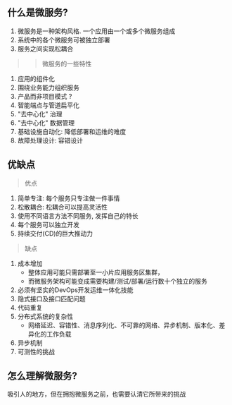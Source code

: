 ## 什么是微服务?

1. 微服务是一种架构风格. 一个应用由一个或多个微服务组成
2. 系统中的各个微服务可被独立部署
3. 服务之间实现松耦合


>> 微服务的一些特性

1. 应用的组件化
2. 围绕业务能力组织服务
3. 产品而非项目模式 ?
4. 智能端点与管道扁平化
5. "去中心化" 治理
6. "去中心化" 数据管理
7. 基础设施自动化: 降低部署和运维的难度
8. 故障处理设计: 容错设计


## 优缺点

> 优点

1. 简单专注: 每个服务只专注做一件事情
2. 松散耦合: 松耦合可以提高灵活性
3. 使用不同语言方法不同服务, 发挥自己的特长
4. 每个服务可以独立开发
5. 持续交付(CD)的巨大推动力

> 缺点

1. 成本增加
    - 整体应用可能只需部署至一小片应用服务区集群，
    - 而微服务架构可能变成需要构建/测试/部署/运行数十个独立的服务
2. 必须有坚实的DevOps开发运维一体化技能
3. 隐式接口及接口匹配问题
4. 代码重复
5. 分布式系统的复杂性
    - 网络延迟、容错性、消息序列化、不可靠的网络、异步机制、版本化、差异化的工作负载
6. 异步机制
7. 可测性的挑战

## 怎么理解微服务?


吸引人的地方，但在拥抱微服务之前，也需要认清它所带来的挑战
